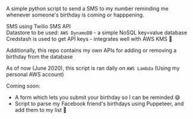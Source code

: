 A simple python script to send a SMS to my number reminding me whenever someone's birthday is coming or happpening.

SMS using Twilio SMS API <br>
Datastore to be used: `AWS DynamoDB` - a simple NoSQL key=value database <br>
Credstash is used to get API keys - integrates well with AWS KMS 🧼 <br>

Additionally, this repo contains my own APIs for adding or removing a birthday from the database

As of now (June 2020), this script is ran daily on `AWS Lambda` (Using my personal AWS account)

Coming soon:
- A form which lets you submit your birthday so I can be reminded 😄
- Script to parse my Facebook friend's birthdays using Puppeteer, and add them to my list 🧠
